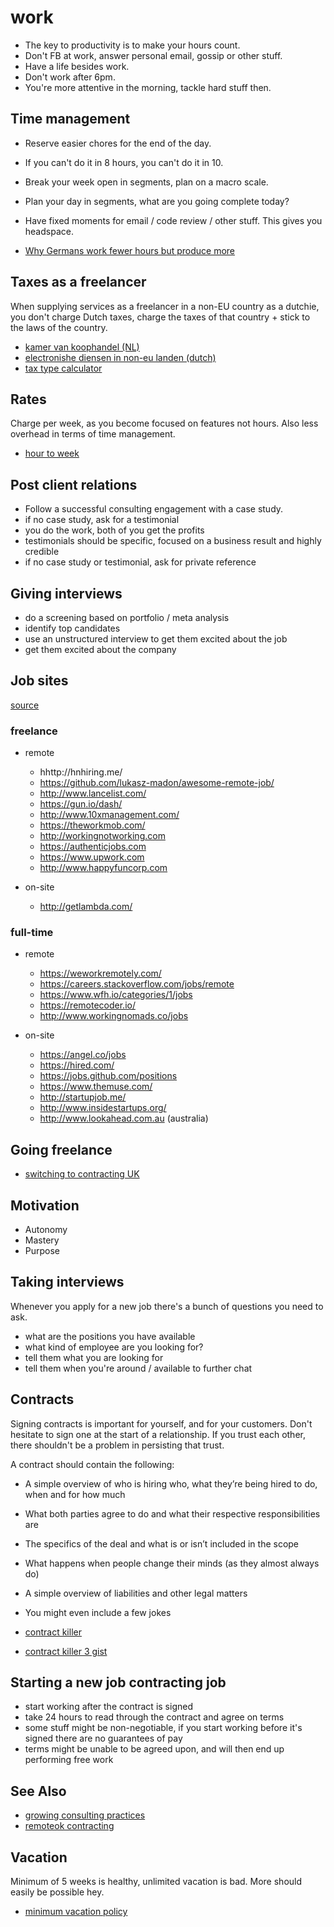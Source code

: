 # work

- The key to productivity is to make your hours count.
- Don't FB at work, answer personal email, gossip or other stuff.
- Have a life besides work.
- Don't work after 6pm.
- You're more attentive in the morning, tackle hard stuff then.

## Time management
- Reserve easier chores for the end of the day.
- If you can't do it in 8 hours, you can't do it in 10.
- Break your week open in segments, plan on a macro scale.
- Plan your day in segments, what are you going complete today?
- Have fixed moments for email / code review / other stuff. This gives you
headspace.

- [Why Germans work fewer hours but produce more](http://knote.com/2014/11/10/why-germans-work-fewer-hours-but-produce-more-a-study-in-culture/)

## Taxes as a freelancer
When supplying services as a freelancer in a non-EU country as a dutchie, you
don't charge Dutch taxes, charge the taxes of that country + stick to the laws
of the country.

- [kamer van koophandel (NL)](http://www.belastingdienst.nl/wps/wcm/connect/bldcontentnl/belastingdienst/zakelijk/btw/zakendoen_met_het_buitenland/zakendoen_buiten_de_eu/btw_berekenen/btw_berekenen_bij_diensten_naar_en_vanuit_niet_eu_landen/btw_berekenen_bij_diensten_naar_en_vanuit_niet_eu_landen)
- [electronishe diensen in non-eu landen (dutch)](http://www.belastingdienst.nl/wps/wcm/connect/bldcontentnl/belastingdienst/zakelijk/btw/zakendoen_met_het_buitenland/zakendoen_buiten_de_eu/btw_berekenen/btw_berekenen_bij_diensten_naar_en_vanuit_niet_eu_landen/elektronische_diensten_in_en_uit_niet_eu_landen)
- [tax type calculator](http://www.belastingdienst.nl/rekenhulpen/diensten_in_en_uit_het_buitenland/)

## Rates
Charge per week, as you become focused on features not hours. Also less
overhead in terms of time management.

- [hour to week](https://training.kalzumeus.com/newsletters/archive/consulting_1?HN_repost)

## Post client relations
- Follow a successful consulting engagement with a case study.
- if no case study, ask for a testimonial
- you do the work, both of you get the profits
- testimonials should be specific, focused on a business result and highly
  credible
- if no case study or testimonial, ask for private reference

## Giving interviews
- do a screening based on portfolio / meta analysis
- identify top candidates
- use an unstructured interview to get them excited about the job
- get them excited about the company

## Job sites
[source](https://news.ycombinator.com/item?id=9724031)

### freelance
- remote
  - hhttp://hnhiring.me/
  - https://github.com/lukasz-madon/awesome-remote-job/
  - http://www.lancelist.com/
  - https://gun.io/dash/
  - http://www.10xmanagement.com/
  - https://theworkmob.com/
  - http://workingnotworking.com
  - https://authenticjobs.com
  - https://www.upwork.com
  - http://www.happyfuncorp.com

- on-site
  - http://getlambda.com/

### full-time
- remote
  - https://weworkremotely.com/
  - https://careers.stackoverflow.com/jobs/remote
  - https://www.wfh.io/categories/1/jobs
  - https://remotecoder.io/
  - http://www.workingnomads.co/jobs

- on-site
  - https://angel.co/jobs
  - https://hired.com/
  - https://jobs.github.com/positions
  - https://www.themuse.com/
  - http://startupjob.me/
  - http://www.insidestartups.org/
  - http://www.lookahead.com.au (australia)

## Going freelance
- [switching to contracting UK](https://github.com/tadast/switching-to-contracting-uk/blob/master/README.md)

## Motivation
- Autonomy
- Mastery
- Purpose

## Taking interviews
Whenever you apply for a new job there's a bunch of questions you need to ask.

- what are the positions you have available
- what kind of employee are you looking for?
- tell them what you are looking for
- tell them when you're around / available to further chat

## Contracts
Signing contracts is important for yourself, and for your customers. Don't
hesitate to sign one at the start of a relationship. If you trust each other,
there shouldn't be a problem in persisting that trust.

A contract should contain the following:
- A simple overview of who is hiring who, what they’re being hired to do, when
  and for how much
- What both parties agree to do and what their respective responsibilities are
- The specifics of the deal and what is or isn’t included in the scope
- What happens when people change their minds (as they almost always do)
- A simple overview of liabilities and other legal matters
- You might even include a few jokes

- [contract killer](https://stuffandnonsense.co.uk/projects/contract-killer/)
- [contract killer 3 gist](https://stuffandnonsense.co.uk/projects/contract-killer/)

## Starting a new job contracting job
- start working after the contract is signed
- take 24 hours to read through the contract and agree on terms
- some stuff might be non-negotiable, if you start working before it's signed
  there are no guarantees of pay
- terms might be unable to be agreed upon, and will then end up performing free
  work

## See Also
- [growing consulting practices](http://www.kalzumeus.com/2012/10/10/kalzumeus-podcast-3-growing-consulting-practices-with-brennan-dunn/)
- [remoteok contracting](https://remoteok.io/remote-contracting-jobs)


## Vacation
Minimum of 5 weeks is healthy, unlimited vacation is bad. More should easily be
possible hey.
- [minimum vacation policy](http://www.paperplanes.de/2014/12/10/from-open-to-minimum-vacation-policy.html)

